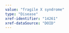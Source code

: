 ```yaml
---
value: "fragile X syndrome"
type: "Disease"
xref-identifier: "14261"
xref-dataSource: "DOID"
---
```

